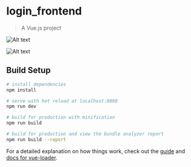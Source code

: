 # login_frontend

> A Vue.js project

![Alt text](relative/path/to/img1.jpg?raw=true "signup")

![Alt text](relative/path/to/img2.jpg?raw=true "login")

## Build Setup

``` bash
# install dependencies
npm install

# serve with hot reload at localhost:8080
npm run dev

# build for production with minification
npm run build

# build for production and view the bundle analyzer report
npm run build --report
```

For a detailed explanation on how things work, check out the [guide](http://vuejs-templates.github.io/webpack/) and [docs for vue-loader](http://vuejs.github.io/vue-loader).

